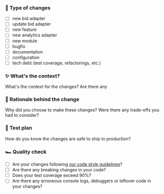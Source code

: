 ### 🔧 Type of changes
- [ ] new bid adapter
- [ ] update bid adapter
- [ ] new feature
- [ ] new analytics adapter
- [ ] new module
- [ ] bugfix
- [ ] documentation
- [ ] configuration
- [ ] tech debt (test coverage, refactorings, etc.)

### ✨ What's the context?

What's the context for the changes? Are there any


### 🧠 Rationale behind the change

Why did you choose to make these changes? Were there any trade-offs you had to consider?


### 🧪 Test plan

How do you know the changes are safe to ship to production?


### 🏎 Quality check

- [ ] Are your changes following [our code style guidelines](https://github.com/prebid/prebid-server-java/blob/master/docs/developers/code-style.md)?
- [ ] Are there any breaking changes in your code?
- [ ] Does your test coverage exceed 90%?
- [ ] Are there any erroneous console logs, debuggers or leftover code in your changes?
